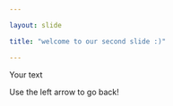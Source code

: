 ```yaml
---

layout: slide

title: "welcome to our second slide :)"

---
```


Your text

Use the left arrow to go back!
